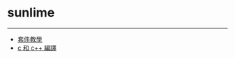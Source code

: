 # sunlime
---
- [套件教學](https://hackmd.io/dQDVlJfoTHWeVWKg5MNsPw?edit)
- [c 和 c++ 編譯](https://hackmd.io/LIRerIQ-SKGBQNylPnVlBQ)